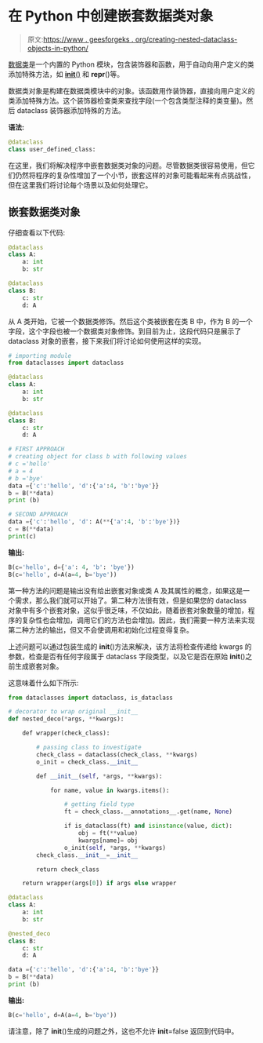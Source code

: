 # 在 Python 中创建嵌套数据类对象

> 原文:[https://www . geesforgeks . org/creating-nested-dataclass-objects-in-python/](https://www.geeksforgeeks.org/creating-nested-dataclass-objects-in-python/)

[数据类](https://www.geeksforgeeks.org/data-classes-in-python-an-introduction/)是一个内置的 Python 模块，包含装饰器和函数，用于自动向用户定义的类添加特殊方法，如 [__init__()](https://www.geeksforgeeks.org/__init__-in-python/) 和 __repr__()等。

数据类对象是构建在数据类模块中的对象。该函数用作装饰器，直接向用户定义的类添加特殊方法。这个装饰器检查类来查找字段(一个包含类型注释的类变量)。然后 dataclass 装饰器添加特殊的方法。

**语法:**

```py
@dataclass
class user_defined_class:

```

在这里，我们将解决程序中嵌套数据类对象的问题。尽管数据类很容易使用，但它们仍然将程序的复杂性增加了一个小节，嵌套这样的对象可能看起来有点挑战性，但在这里我们将讨论每个场景以及如何处理它。

## 嵌套数据类对象

仔细查看以下代码:

```py
@dataclass
class A:
    a: int
    b: str

@dataclass
class B:
    c: str
    d: A
```

从 A 类开始，它被一个数据类修饰。然后这个类被嵌套在类 B 中，作为 B 的一个字段，这个字段也被一个数据类对象修饰。到目前为止，这段代码只是展示了 dataclass 对象的嵌套，接下来我们将讨论如何使用这样的实现。

```py
# importing module
from dataclasses import dataclass

@dataclass
class A:
    a: int
    b: str

@dataclass
class B:
    c: str
    d: A

# FIRST APPROACH
# creating object for class b with following values 
# c ='hello'
# a = 4
# b ='bye'
data ={'c':'hello', 'd':{'a':4, 'b':'bye'}}
b = B(**data)
print (b)

# SECOND APPROACH
data ={'c':'hello', 'd': A(**{'a':4, 'b':'bye'})}
c = B(**data)
print(c)
```

**输出:**

```py
B(c='hello', d={'a': 4, 'b': 'bye'})
B(c='hello', d=A(a=4, b='bye'))
```

第一种方法的问题是输出没有给出嵌套对象或类 A 及其属性的概念，如果这是一个需求，那么我们就可以开始了。第二种方法很有效，但是如果您的 dataclass 对象中有多个嵌套对象，这似乎很乏味，不仅如此，随着嵌套对象数量的增加，程序的复杂性也会增加，调用它们的方法也会增加。因此，我们需要一种方法来实现第二种方法的输出，但又不会使调用和初始化过程变得复杂。

上述问题可以通过包装生成的 __init__()方法来解决，该方法将检查传递给 kwargs 的参数，检查是否有任何字段属于 dataclass 字段类型，以及它是否在原始 __init__()之前生成嵌套对象。

这意味着什么如下所示:

```py
from dataclasses import dataclass, is_dataclass

# decorator to wrap original __init__
def nested_deco(*args, **kwargs):

    def wrapper(check_class):

        # passing class to investigate
        check_class = dataclass(check_class, **kwargs)
        o_init = check_class.__init__

        def __init__(self, *args, **kwargs):

            for name, value in kwargs.items():

                # getting field type
                ft = check_class.__annotations__.get(name, None)

                if is_dataclass(ft) and isinstance(value, dict):
                    obj = ft(**value)
                    kwargs[name]= obj
                o_init(self, *args, **kwargs)
        check_class.__init__=__init__

        return check_class

    return wrapper(args[0]) if args else wrapper

@dataclass
class A:
    a: int
    b: str

@nested_deco
class B:
    c: str
    d: A

data ={'c':'hello', 'd':{'a':4, 'b':'bye'}}
b = B(**data)
print (b)
```

**输出:**

```py
B(c='hello', d=A(a=4, b='bye'))
```

请注意，除了 __init__()生成的问题之外，这也不允许 __init__=false 返回到代码中。